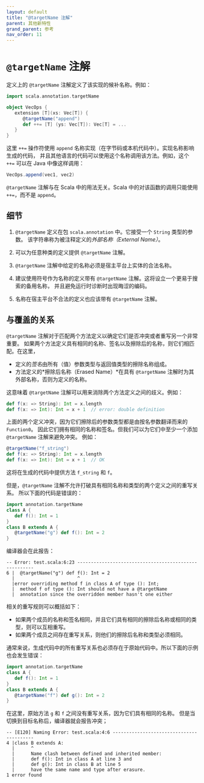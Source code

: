 ```yaml
---
layout: default
title: "@targetName 注解"
parent: 其他新特性
grand_parent: 参考
nav_order: 11
---
```


# `@targetName` 注解

定义上的 `@targetName` 注解定义了该实现的候补名称。例如：

```scala
import scala.annotation.targetName

object VecOps {
   extension [T](xs: Vec[T]) {
      @targetName("append")
      def ++= [T] (ys: Vec[T]): Vec[T] = ...
   }
}
```

这里 `++=` 操作符使用 `append` 名称实现（在字节码或本机代码中）。实现名称影响生成的代码，
并且其他语言的代码可以使用这个名称调用该方法。例如，这个 `++=` 可以在 Java 中像这样调用：

```java
VecOps.append(vec1, vec2)
```

`@targetName` 注解与在 Scala 中的用法无关。Scala 中的对该函数的调用只能使用 `++=`，而不是 `append`。

## 细节

 1. `@targetName` 定义在包 `scala.annotation` 中。它接受一个 `String` 类型的参数。
    该字符串称为被注释定义的*外部名称（External Name）*。

 2. 可以为任意种类的定义提供 `@targetName` 注解。

 3. `@targetName` 注解中给定的名称必须是宿主平台上实体的合法名称。

 4. 建议使用符号作为名称的定义带有 `@targetName` 注解。这将设立一个更易于搜索的备用名称，
    并且避免运行时诊断时出现晦涩的编码。

 5. 名称在宿主平台不合法的定义也应该带有 `@targetName` 注解。

## 与覆盖的关系

`@targetName` 注解对于匹配两个方法定义以确定它们是否冲突或者重写另一个非常重要。
如果两个方法定义具有相同的名称、签名以及擦除后的名称，则它们相匹配。在这里，

- 定义的*签名*由所有（值）参数类型与返回值类型的擦除名称组成。
- 方法定义的*擦除后名称（Erased Name）*在具有 `@targetName` 注解时为其外部名称，否则为定义的名称。

这意味着 `@targetName` 注解可以用来消除两个方法定义之间的歧义。例如：

```scala
def f(x: => String): Int = x.length
def f(x: => Int): Int = x + 1  // error: double definition
```

上面的两个定义冲突，因为它们擦除后的参数类型都是由按名参数翻译而来的 `Function0`。
因此它们拥有相同的名称和签名。但我们可以为它们中至少一个添加 `@targetName` 注解来避免冲突。
例如：

```scala
@targetName("f_string")
def f(x: => String): Int = x.length
def f(x: => Int): Int = x + 1  // OK
```

这将在生成的代码中提供方法 `f_string` 和 `f`。

但是，`@targetName` 注解不允许打破具有相同名称和类型的两个定义之间的重写关系。
所以下面的代码是错误的：

```scala
import annotation.targetName
class A {
   def f(): Int = 1
}
class B extends A {
   @targetName("g") def f(): Int = 2
}
```

编译器会在此报告：

```
-- Error: test.scala:6:23 ------------------------------------------------------
6 |  @targetName("g") def f(): Int = 2
  |                       ^
  |error overriding method f in class A of type (): Int;
  |  method f of type (): Int should not have a @targetName
  |  annotation since the overridden member hasn't one either
```

相关的重写规则可以概括如下：

- 如果两个成员的名称和签名相同，并且它们具有相同的擦除后名称或相同的类型，则可以互相重写。
- 如果两个成员之间存在重写关系，则他们的擦除后名称和类型必须相同。

通常来说，生成代码中的所有重写关系也必须存在于原始代码中。所以下面的示例也会发生错误：

```scala
import annotation.targetName
class A {
   def f(): Int = 1
}
class B extends A {
   @targetName("f") def g(): Int = 2
}
```

在这里，原始方法 `g` 和 `f` 之间没有重写关系，因为它们具有相同的名称。
但是当切换到目标名称后，编译器就会报告冲突；

```
-- [E120] Naming Error: test.scala:4:6 -----------------------------------------
4 |class B extends A:
  |      ^
  |      Name clash between defined and inherited member:
  |      def f(): Int in class A at line 3 and
  |      def g(): Int in class B at line 5
  |      have the same name and type after erasure.
1 error found
```

